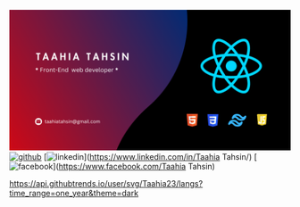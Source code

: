 ![Front-End web developer](https://github.com/Taahia23/Taahia23/blob/main/1.png)
[<img src='https://cdn.jsdelivr.net/npm/simple-icons@3.0.1/icons/github.svg' alt='github' height='40'>](https://github.com/Taahia23)  [<img src='https://cdn.jsdelivr.net/npm/simple-icons@3.0.1/icons/linkedin.svg' alt='linkedin' height='40'>](https://www.linkedin.com/in/Taahia Tahsin/)  [<img src='https://cdn.jsdelivr.net/npm/simple-icons@3.0.1/icons/facebook.svg' alt='facebook' height='40'>](https://www.facebook.com/Taahia Tahsin)  


https://api.githubtrends.io/user/svg/Taahia23/langs?time_range=one_year&theme=dark






